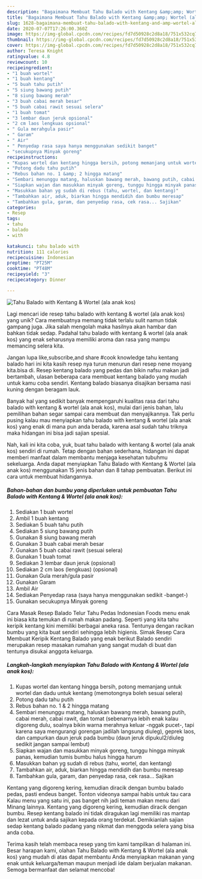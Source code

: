 ```yaml
---
description: "Bagaimana Membuat Tahu Balado with Kentang &amp;amp; Wortel (ala anak kos) Anti Gagal"
title: "Bagaimana Membuat Tahu Balado with Kentang &amp;amp; Wortel (ala anak kos) Anti Gagal"
slug: 1628-bagaimana-membuat-tahu-balado-with-kentang-and-amp-wortel-ala-anak-kos-anti-gagal
date: 2020-07-07T17:26:00.360Z
image: https://img-global.cpcdn.com/recipes/fd7d50928c2d8a18/751x532cq70/tahu-balado-with-kentang-wortel-ala-anak-kos-foto-resep-utama.jpg
thumbnail: https://img-global.cpcdn.com/recipes/fd7d50928c2d8a18/751x532cq70/tahu-balado-with-kentang-wortel-ala-anak-kos-foto-resep-utama.jpg
cover: https://img-global.cpcdn.com/recipes/fd7d50928c2d8a18/751x532cq70/tahu-balado-with-kentang-wortel-ala-anak-kos-foto-resep-utama.jpg
author: Teresa Knight
ratingvalue: 4.8
reviewcount: 10
recipeingredient:
- "1 buah wortel"
- "1 buah kentang"
- "5 buah tahu putih"
- "5 siung bawang putih"
- "8 siung bawang merah"
- "3 buah cabai merah besar"
- "5 buah cabai rawit sesuai selera"
- "1 buah tomat"
- "3 lembar daun jeruk opsional"
- "2 cm laos lengkuas opsional"
- " Gula merahgula pasir"
- " Garam"
- " Air"
- " Penyedap rasa saya hanya menggunakan sedikit banget"
- "secukupnya Minyak goreng"
recipeinstructions:
- "Kupas wortel dan kentang hingga bersih, potong memanjang untuk wortel dan dadu untuk kentang (memotongnya boleh sesuai selera)"
- "Potong dadu tahu putih"
- "Rebus bahan no. 1 &amp; 2 hingga matang"
- "Sembari menunggu matang, haluskan bawang merah, bawang putih, cabai merah, cabai rawit, dan tomat (sebenarnya lebih enak kalau digoreng dulu, soalnya bikin warna merahnya keluar -nggak pucet-, tapi karena saya mengurangi gorengan jadilah langsung diuleg), geprek laos, dan campurkan daun jeruk pada bumbu (daun jeruk dipukul2/diuleg sedikit jangan sampai lembut)"
- "Siapkan wajan dan masukkan minyak goreng, tunggu hingga minyak panas, kemudian tumis bumbu halus hingga harum"
- "Masukkan bahan yg sudah di rebus (tahu, wortel, dan kentang)"
- "Tambahkan air, aduk, biarkan hingga mendidih dan bumbu meresap"
- "Tambahkan gula, garam, dan penyedap rasa, cek rasa... Sajikan"
categories:
- Resep
tags:
- tahu
- balado
- with

katakunci: tahu balado with 
nutrition: 111 calories
recipecuisine: Indonesian
preptime: "PT25M"
cooktime: "PT48M"
recipeyield: "3"
recipecategory: Dinner

---
```



![Tahu Balado with Kentang &amp; Wortel (ala anak kos)](https://img-global.cpcdn.com/recipes/fd7d50928c2d8a18/751x532cq70/tahu-balado-with-kentang-wortel-ala-anak-kos-foto-resep-utama.jpg)

Lagi mencari ide resep tahu balado with kentang &amp; wortel (ala anak kos) yang unik? Cara membuatnya memang tidak terlalu sulit namun tidak gampang juga. Jika salah mengolah maka hasilnya akan hambar dan bahkan tidak sedap. Padahal tahu balado with kentang &amp; wortel (ala anak kos) yang enak seharusnya memiliki aroma dan rasa yang mampu memancing selera kita.

Jangan lupa like,subscribe,and share #cook knowledge tahu kentang balado hari ini kita kasih resep nya turun menurun dari resep nene moyang kita.bisa di. Resep kentang balado yang pedas dan bikin nafsu makan jadi bertambah, ulasan beberapa cara membuat kentang balado yang mudah untuk kamu coba sendiri. Kentang balado biasanya disajikan bersama nasi kuning dengan beragam lauk.

Banyak hal yang sedikit banyak mempengaruhi kualitas rasa dari tahu balado with kentang &amp; wortel (ala anak kos), mulai dari jenis bahan, lalu pemilihan bahan segar sampai cara membuat dan menyajikannya. Tak perlu pusing kalau mau menyiapkan tahu balado with kentang &amp; wortel (ala anak kos) yang enak di mana pun anda berada, karena asal sudah tahu triknya maka hidangan ini bisa jadi sajian spesial.


Nah, kali ini kita coba, yuk, buat tahu balado with kentang &amp; wortel (ala anak kos) sendiri di rumah. Tetap dengan bahan sederhana, hidangan ini dapat memberi manfaat dalam membantu menjaga kesehatan tubuhmu sekeluarga. Anda dapat menyiapkan Tahu Balado with Kentang &amp; Wortel (ala anak kos) menggunakan 15 jenis bahan dan 8 tahap pembuatan. Berikut ini cara untuk membuat hidangannya.

<!--inarticleads1-->

##### Bahan-bahan dan bumbu yang diperlukan untuk pembuatan Tahu Balado with Kentang &amp; Wortel (ala anak kos):

1. Sediakan 1 buah wortel
1. Ambil 1 buah kentang
1. Sediakan 5 buah tahu putih
1. Sediakan 5 siung bawang putih
1. Gunakan 8 siung bawang merah
1. Gunakan 3 buah cabai merah besar
1. Gunakan 5 buah cabai rawit (sesuai selera)
1. Gunakan 1 buah tomat
1. Sediakan 3 lembar daun jeruk (opsional)
1. Sediakan 2 cm laos (lengkuas) (opsional)
1. Gunakan  Gula merah/gula pasir
1. Gunakan  Garam
1. Ambil  Air
1. Sediakan  Penyedap rasa (saya hanya menggunakan sedikit -banget-)
1. Gunakan secukupnya Minyak goreng


Cara Masak Resep Balado Telur Tahu Pedas Indonesian Foods menu enak ini biasa kita temukan di rumah makan padang. Seperti yang kita tahu keripik kentang kini memiliki berbagai aneka rasa. Tentunya dengan racikan bumbu yang kita buat sendiri sehingga lebih higienis. Simak Resep Cara Membuat Keripik Kentang Balado yang enak berikut Balado sendiri merupakan resep masakan rumahan yang sangat mudah di buat dan tentunya disukai anggota keluarga. 

<!--inarticleads2-->

##### Langkah-langkah menyiapkan Tahu Balado with Kentang &amp; Wortel (ala anak kos):

1. Kupas wortel dan kentang hingga bersih, potong memanjang untuk wortel dan dadu untuk kentang (memotongnya boleh sesuai selera)
1. Potong dadu tahu putih
1. Rebus bahan no. 1 &amp; 2 hingga matang
1. Sembari menunggu matang, haluskan bawang merah, bawang putih, cabai merah, cabai rawit, dan tomat (sebenarnya lebih enak kalau digoreng dulu, soalnya bikin warna merahnya keluar -nggak pucet-, tapi karena saya mengurangi gorengan jadilah langsung diuleg), geprek laos, dan campurkan daun jeruk pada bumbu (daun jeruk dipukul2/diuleg sedikit jangan sampai lembut)
1. Siapkan wajan dan masukkan minyak goreng, tunggu hingga minyak panas, kemudian tumis bumbu halus hingga harum
1. Masukkan bahan yg sudah di rebus (tahu, wortel, dan kentang)
1. Tambahkan air, aduk, biarkan hingga mendidih dan bumbu meresap
1. Tambahkan gula, garam, dan penyedap rasa, cek rasa... Sajikan


Kentang yang digoreng kering, kemudian diracik dengan bumbu balado pedas, pasti endeus banget. Tonton videonya sampai habis untuk tau cara Kalau menu yang satu ini, pas banget nih jadi teman makan menu dari Minang lainnya. Kentang yang digoreng kering, kemudian diracik dengan bumbu. Resep kentang balado ini tidak diragukan lagi memiliki ras mantap dan lezat untuk anda sajikan kepada orang terdekat. Demikianlah sajian sedap kentang balado padang yang nikmat dan menggoda selera yang bisa anda coba. 

Terima kasih telah membaca resep yang tim kami tampilkan di halaman ini. Besar harapan kami, olahan Tahu Balado with Kentang &amp; Wortel (ala anak kos) yang mudah di atas dapat membantu Anda menyiapkan makanan yang enak untuk keluarga/teman maupun menjadi ide dalam berjualan makanan. Semoga bermanfaat dan selamat mencoba!
